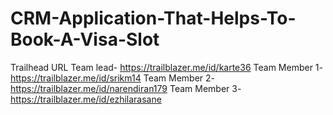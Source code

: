 # CRM-Application-That-Helps-To-Book-A-Visa-Slot

Trailhead URL
Team lead- https://trailblazer.me/id/karte36
Team Member 1- https://trailblazer.me/id/srikm14
Team Member 2- https://trailblazer.me/id/narendiran179
Team Member 3- https://trailblazer.me/id/ezhilarasane
